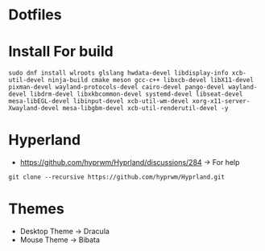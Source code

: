 # Dotfiles

# Install For build

`sudo dnf install wlroots glslang hwdata-devel libdisplay-info xcb-util-devel ninja-build cmake meson gcc-c++ libxcb-devel libX11-devel pixman-devel wayland-protocols-devel cairo-devel pango-devel wayland-devel libdrm-devel libxkbcommon-devel systemd-devel libseat-devel mesa-libEGL-devel libinput-devel xcb-util-wm-devel xorg-x11-server-Xwayland-devel mesa-libgbm-devel xcb-util-renderutil-devel -y`

# Hyperland

- https://github.com/hyprwm/Hyprland/discussions/284 -> For help

`git clone --recursive https://github.com/hyprwm/Hyprland.git`

# Themes

- Desktop Theme -> Dracula
- Mouse Theme -> Bibata
